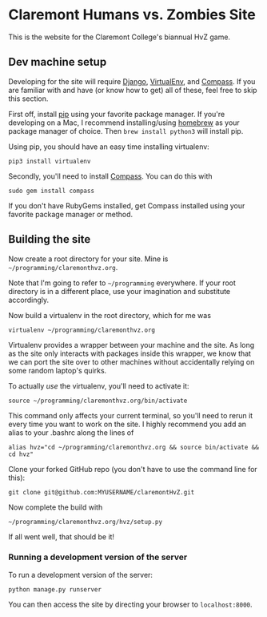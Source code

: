 Claremont Humans vs. Zombies Site
====================================

This is the website for the Claremont College's biannual HvZ game.

Dev machine setup
-----------------

Developing for the site will require [Django](http://www.djangoproject.com/), [VirtualEnv](http://pypi.python.org/pypi/virtualenv/),
and [Compass](http://rubygems.org/gems/compass). If you are familiar with and have (or know how to
get) all of these, feel free to skip this section.

First off, install [pip](http://www.pip-installer.org/) using your favorite package manager. If you're developing on a Mac, I recommend installing/using [homebrew](http://mxcl.github.io/homebrew/) as your package manager of choice. Then `brew install python3` will install pip.

Using pip, you should have an easy time installing virtualenv:

    pip3 install virtualenv

Secondly, you'll need to install [Compass](http://rubygems.org/gems/compass). You can do this with

    sudo gem install compass

If you don't have RubyGems installed, get Compass installed using your
favorite package manager or method.

Building the site
-----------------

Now create a root directory for your site. Mine is
`~/programming/claremonthvz.org`.

Note that I'm going to refer to `~/programming` everywhere. If your
root directory is in a different place, use your imagination and
substitute accordingly.

Now build a virtualenv in the root directory, which for me was

    virtualenv ~/programming/claremonthvz.org

Virtualenv provides a wrapper between your machine and the site. As
long as the site only interacts with packages inside this wrapper, we
know that we can port the site over to other machines without
accidentally relying on some random laptop's quirks.

To actually *use* the virtualenv, you'll need to activate it:

    source ~/programming/claremonthvz.org/bin/activate

This command only affects your current terminal, so you'll need to
rerun it every time you want to work on the site. I highly recommend
you add an alias to your .bashrc along the lines of

    alias hvz="cd ~/programming/claremonthvz.org && source bin/activate && cd hvz"

Clone your forked GitHub repo (you don't have to use the command line
for this):

    git clone git@github.com:MYUSERNAME/claremontHvZ.git

Now complete the build with

    ~/programming/claremonthvz.org/hvz/setup.py

If all went well, that should be it!

### Running a development version of the server

To run a development version of the server:

    python manage.py runserver

You can then access the site by directing your browser to `localhost:8000`.
